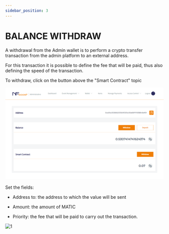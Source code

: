 ```yaml
---
sidebar_position: 3
---
```


# BALANCE WITHDRAW

A withdrawal from the Admin wallet is to perform a crypto transfer transaction from the admin platform to an external address.

For this transaction it is possible to define the fee that will be paid, thus also defining the speed of the transaction.

To withdraw, click on the button above the "Smart Contract" topic

![1](/img/contractsmart.png)

Set the fields:

- Address to: the address to which the value will be sent

- Amount: the amount of MATIC

- Priority: the fee that will be paid to carry out the transaction.

![1](/img/endereço.png)
